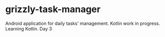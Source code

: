 # grizzly-task-manager
Android application for daily tasks' management.
Kotlin work in progress.
Learning Kotlin.
Day 3
